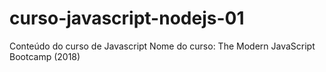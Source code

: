 # curso-javascript-nodejs-01
Conteúdo do curso de Javascript
Nome do curso: The Modern JavaScript Bootcamp (2018)
